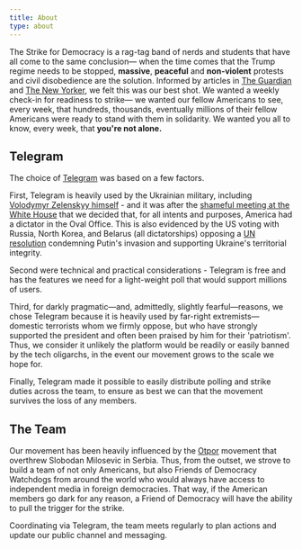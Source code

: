 ```yaml
---
title: About
type: about
---
```


The Strike for Democracy is a rag-tag band of nerds and students that have all come to the same conclusion— when the time comes that the Trump regime needs to be stopped, **massive**, **peaceful** and **non-violent** protests and civil disobedience are the solution. Informed by articles in [The Guardian](https://www.theguardian.com/world/2025/jan/15/stand-up-and-be-counted-six-ways-to-protest-that-will-make-your-voice-heard) and [The New Yorker](https://www.newyorker.com/podcast/the-new-yorker-radio-hour/the-aclu-vs-trump-20), we felt this was our best shot. We wanted a weekly check-in for readiness to strike— we wanted our fellow Americans to see, every week, that hundreds, thousands, eventually millions of their fellow Americans were ready to stand with them in solidarity. We wanted you all to know, every week, that **you're not alone.**

## Telegram

The choice of [Telegram](https://telegram.org/) was based on a few factors.

First, Telegram is heavily used by the Ukrainian military, including [Volodymyr Zelenskyy himself](https://t.me/s/V_Zelenskiy_official) - and it was after the [shameful meeting at the White House](https://apnews.com/article/trump-zelenskyy-vance-transcript-oval-office-80685f5727628c64065da81525f8f0cf) that we decided that, for all intents and purposes, America had a dictator in the Oval Office. This is also evidenced by the US voting with Russia, North Korea, and Belarus (all dictatorships) opposing a [UN resolution](https://news.un.org/en/story/2025/02/1160456) condemning Putin's invasion and supporting Ukraine's territorial integrity.

Second were technical and practical considerations - Telegram is free and has the features we need for a light-weight poll that would support millions of users.

Third, for darkly pragmatic—and, admittedly, slightly fearful—reasons, we chose Telegram because it is heavily used by far-right extremists—domestic terrorists whom we firmly oppose, but who have strongly supported the president and often been praised by him for their 'patriotism'. Thus, we consider it unlikely the platform would be readily or easily banned by the tech oligarchs, in the event our movement grows to the scale we hope for.

Finally, Telegram made it possible to easily distribute polling and strike duties across the team, to ensure as best we can that the movement survives the loss of any members.

## The Team

Our movement has been heavily influenced by the [Otpor](https://www.nonviolent-conflict.org/otpor-struggle-democracy-serbia-1998-2000/) movement that overthrew Slobodan Milosevic in Serbia. Thus, from the outset, we strove to build a team of not only Americans, but also Friends of Democracy Watchdogs from around the world who would always have access to independent media in foreign democracies. That way, if the American members go dark for any reason, a Friend of Democracy will have the ability to pull the trigger for the strike.

Coordinating via Telegram, the team meets regularly to plan actions and update our public channel and messaging.